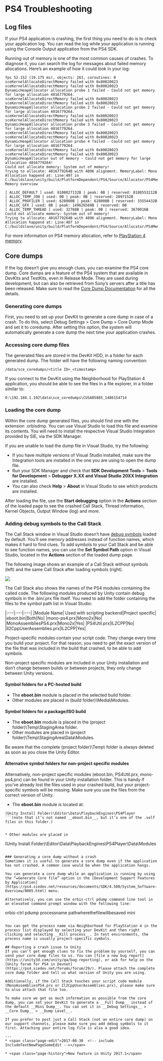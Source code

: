 # PS4 Troubleshooting

## Log files

If your PS4 application is crashing, the first thing you need to do is to check your application log. You can read the log while your application is running using the Console Output application from the PS4 SDK. 

Running out of memory is one of the most common causes of crashes. To diagnose it, you can search the log for messages about failed memory allocations. Here’s an example of how it could look in your log:

```
fps 52.152 (19.175 ms), objects: 263, coroutines: 0
sceKernelAllocateDirectMemory failed with 0x80020023
sceKernelAllocateDirectMemory failed with 0x80020023
DynamicHeapAllocator allocation probe 1 failed - Could not get memory for large allocation 4016779264.
sceKernelAllocateDirectMemory failed with 0x80020023
sceKernelAllocateDirectMemory failed with 0x80020023
DynamicHeapAllocator allocation probe 2 failed - Could not get memory for large allocation 4016779264.
sceKernelAllocateDirectMemory failed with 0x80020023
sceKernelAllocateDirectMemory failed with 0x80020023
DynamicHeapAllocator allocation probe 3 failed - Could not get memory for large allocation 4016779264.
sceKernelAllocateDirectMemory failed with 0x80020023
sceKernelAllocateDirectMemory failed with 0x80020023
DynamicHeapAllocator allocation probe 4 failed - Could not get memory for large allocation 4016779264.
sceKernelAllocateDirectMemory failed with 0x80020023
sceKernelAllocateDirectMemory failed with 0x80020023
DynamicHeapAllocator out of memory - Could not get memory for large allocation 4016779264!
Could not allocate memory: System out of memory!
Trying to allocate: 4016779264B with 4096 alignment. MemoryLabel: Mono
Allocation happend at: Line:407 in C:/buildslave/unity/build/PlatformDependent/PS4/Source/Allocator/PS4Memory.cpp
Memory overview

[ ALLOC_DEFAULT ] used: 8100027132B | peak: 0B | reserved: 8108553212B 
[ ALLOC_TEMP_JOB ] used: 0B | peak: 0B | reserved: 2097152B 
[ ALLOC_PROFILER ] used: 628000B | peak: 628000B | reserved: 33554432B 
[ ALLOC_GFX ] used: 0B | peak: 149626568B | reserved: 0B 
[ ALLOC_TEMP_THREAD ] used: 32768B | peak: 0B | reserved: 3670016B 
Could not allocate memory: System out of memory!
Trying to allocate: 4016779264B with 4096 alignment. MemoryLabel: Mono
Allocation happend at: Line:407 in C:/buildslave/unity/build/PlatformDependent/PS4/Source/Allocator/PS4Memory.cpp
```

For more information on PS4 memory allocation, refer to [PlayStation 4 memory](Manual/PS4Memory.html).

## Core dumps

If the log doesn’t give you enough clues, you can examine the PS4 core dump. Core dumps are a feature of the PS4 system that are available in DevKits and TestKits, even in Release Mode. They are used during development, but can also be retrieved from Sony’s servers after a title has been released. Make sure to read the [Core Dump Documentation](https://ps4.siedev.net/resources/documents/SDK/4.500/Core_Dump_System-Overview/0003.html#__document_toc_00000002) for all the details.

### Generating core dumps
First, you need to set up your DevKit to generate a core dump in case of a crash. To do this, select Debug Settings > Core Dump > Core Dump Mode and set it to coredump. After setting this option, the system will automatically generate a core dump the next time your application crashes.

### Accessing core dump files
The generated files are stored in the DevKit HDD, in a folder for each generated dump. The folder will have the following naming convention:

```
/data/sce_coredumps/<title ID>_<timestamp>
```

If you connect to the DevKit using the Neighborhood for PlayStation 4 application, you should be able to see the files in a file explorer, in a folder similar to:

```
O:\192.168.1.192\data\sce_coredumps\CUSA05885_1486154714
```

### Loading the core dump
Within the core dump generated files, you should find one with the extension .orbisdmp. You can use Visual Studio to load this file and examine its contents. You will need to install the respective Visual Studio Integration provided by SIE, via the SDK Manager. 

If you are unable to load the dump file in Visual Studio, try the following:

* If you have multiple versions of Visual Studio installed, make sure the Integration tools are installed in the one you are using to open the dump file. 
* Run your SDK Manager and check that __SDK Development Tools__ > __Tools for Development__ > __Debugger X.XX and Visual Studio 20XX Integration__ are installed. 
* You can also check __Help__ > __About__ in Visual Studio to see which products are installed.

After loading the file, use the __Start debugging__ option in the __Actions__ section of the loaded page to see the crashed Call Stack, Thread information, Kernel Objects, Output Window (log) and more.

### Adding debug symbols to the Call Stack

The Call Stack window in Visual Studio doesn’t have [debug symbols](https://en.wikipedia.org/wiki/Debug_symbol) loaded by default. You’ll see memory addresses instead of function names, which makes it hard to find clues. To add symbols to your Call Stack and be able to see function names, you can use the __Set Symbol Path__ option in Visual Studio, located in the __Actions__ section of the loaded dump page.

The following image shows an example of a Call Stack without symbols (left) and the same Call Stack after loading symbols (right). 

![](../uploads/Main/PS4CallStack.png)

The Call Stack also shows the names of the PS4 modules containing the called code. The following modules produced by Unity contain debug symbols in the .bin/.prx file itself. You need to add the folder containing the files to the symbol path list in Visual Studio:

|:---|:---|:---|
|Module Name| Used with scripting backend|Project specific|
|eboot.bin|Both|No|
|mono-ps4.prx|Mono2x|No|
|MonoAssembliesPS4.prx|Mono2x|Yes|
|PS4Util.prx|IL2CPP|No|
|Il2CppUserAssemblies.prx|IL2CPP|Yes|


Project-specific modules contain your script code. They change every time you build your project. For that reason, you need to get the exact version of the file that was included in the build that crashed, to be able to add symbols.

Non-project specific modules are included in your Unity installation and don’t change between builds or between projects, they only change between Unity versions.

#### Symbol folders for a PC-hosted build
* The __eboot.bin__ module is placed in the selected build folder. 
* Other modules are placed in (build folder)\Media\Modules.

#### Symbol folders for a package/ISO build
* The __eboot.bin__ module is placed in the (project folder)\Temp\StagingArea folder. 
* Other modules are placed in (project folder)\Temp\StagingArea\Data\Modules.

Be aware that the complete (project folder)\Temp\ folder is always deleted as soon as you close the Unity Editor.

#### Alternative symbol folders for non-project specific modules
Alternatively, non-project specific modules (eboot.bin, PS4Util.prx, mono-ps4.prx) can be found in your Unity installation folder. This is handy if you’ve already lost the files used in your crashed build, but your project-specific symbols will be missing. Make sure you use the files from the correct version of Unity.

* The __eboot.bin__ module is located at: 
```
(Unity Install Folder)\Editor\Data\PlaybackEngines\PS4Player
```(note that it’s not named __eboot.bin__, but it’s one of the .self files in this folder.) 


* Other modules are placed in 
```
(Unity Install Folder)\Editor\Data\PlaybackEngines\PS4Player\Data\Modules
```

### Generating a core dump without a crash
Sometimes it is useful to generate a core dump even if the application has not crashed. A common case would be when the application hangs. 

You can generate a core dump while an application is running by using the “★Generate Core file” option in the [Development Support Features by Application](https://ps4.siedev.net/resources/documents/SDK/4.500/System_Software-Overview/0005.html) menu. 

Alternatively, you can use the orbis-ctrl pdump command line tool in an elevated command prompt window with the following line:

```
orbis-ctrl pdump processname pathwherethefilewillbesaved mini
```

You can get the process name via Neighborhood for PlayStation 4 in the process list displayed by selecting your DevKit and then right clicking and selecting __Kill process__. In test environments, the process name is usually project-specific symbols.

## Reporting a crash issue to Unity
If you can’t get enough clues to fix the problem by yourself, you can send your core dump files to us. You can [file a new bug report](https://unity3d.com/unity/qa/bug-reporting), or ask for help on the [Unity forum for PS4 in Devnet](https://ps4.siedev.net/forums/forum/29/). Please attach the complete core dump folder and tell us what version of Unity you are using.

Additionally, if the Call Stack touches your script code module (MonoAssembliesPS4.prx or Il2CppUserAssemblies.prx), please make sure to also attach that file too.

To make sure we get as much information as possible from the core dump, you can set your DevKit to generate a __Full Dump__ instead of the default __Mini Dump__. You can set it in __Debug Settings__ > __Core Dump__ > __Dump Level__.

If you prefer to post just a Call Stack (not an entire core dump) on our support channels, please make sure you add debug symbols to it first. Attaching your entire log file is also a good idea.

---
* <span class="page-edit">2017-08-30  <!-- include IncludeTextNewPageSomeEdit --></span>

* <span class="page-history">New feature in Unity 2017.1</span>
